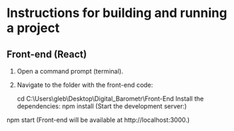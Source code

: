 # Instructions for building and running a project
## Front-end (React)

1. Open a command prompt (terminal).

2. Navigate to the folder with the front-end code:

   cd C:\Users\gleb\Desktop\Digital_Barometr\Front-End
Install the dependencies:
npm install (Start the development server:)

npm start (Front-end will be available at http://localhost:3000.)

